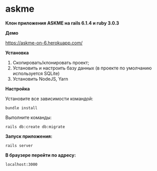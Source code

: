 # askme

**Клон приложения ASKME на rails 6.1.4 и ruby 3.0.3**

**Демо**

https://askme-on-6.herokuapp.com/

**Установка**

1. Скопировать/клонировать проект;
2. Установить и настроить базу данных (в проекте по умолчанию используется SQLite)
3. Установить NodeJS, Yarn

**Настройка**

Установите все зависимости командой:

`bundle install`

Выполните команды:

`rails db:create db:migrate`

**Запуск приложения:**

`rails server`

**В браузере перейти по адресу:**

`localhost:3000`
